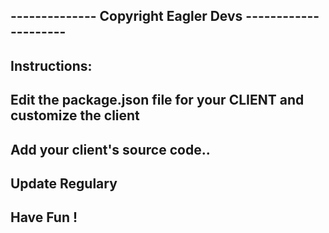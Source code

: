 -------------- Copyright Eagler Devs ---------------------
-
Instructions:
---------------
Edit the  package.json file for your CLIENT and customize the client
-
Add your client's source code..
-
Update Regulary
-
Have Fun !
--
